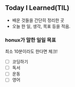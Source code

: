 ## Today I Learned(TIL)

- 배운 것들을 간단히 정리한 곳
- 오늘 한 일, 생각, 목표 등을 적음.



### honux가 말한 일일 목표

최소 10분이라도 한다면 체크!

- [ ] 코딩하기
- [ ] 독서
- [ ] 운동
- [ ] 영어